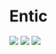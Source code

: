 # Entic

![](https://github.com/melvintg/entic/DCIM/img1.jpeg)
![](https://github.com/melvintg/entic/DCIM/img2.jpeg)
![](https://github.com/melvintg/entic/DCIM/img3.jpeg)
